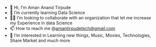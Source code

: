 - 👋 Hi, I’m Aman Anand Tirpude
- 🌱 I’m currently learning Data Science
- 👯‍♂️ I’m looking to collaborate with an organization that let me increase my Experience in data Science
- 📫 How to reach me @amantirpudetech@gmail.com
- 👀 I’m interested in Learning new things, Music, Movies, Technologies, Share Market and much more

<!---
amantirpude/amantirpude is a ✨ special ✨ repository because its `README.md` (this file) appears on your GitHub profile.
You can click the Preview link to take a look at your changes.
--->
